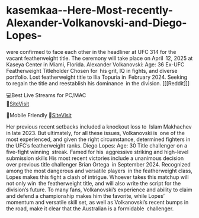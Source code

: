 # kasemkaa--Here-Most-recently-Alexander-Volkanovski-and-Diego-Lopes-

were confirmed to face each other in the headliner at UFC 314 for the vacant featherweight title. The ceremony will take place on April 12, 2025 at Kaseya Center in Miami, Florida.
Alexander Volkanovski:
Age: 36
Ex-UFC Featherweight Titleholder
Chosen for his grit, IQ in fights, and diverse portfolio.
Lost featherweight title to Ilia Topuria in February 2024.
Seeking to regain the title and reestablish his dominance in the division. [[[Reddit]]]


💻Best Live Streams for PC/MAC  
🔴[SiteVisit](https://tinyurl.com/GithubUFC)

📲Mobile  Friendly
🔴[SiteVisit](https://tinyurl.com/GithubUFC)


Her previous recent setbacks included a knockout loss to Islam Makhachev in late 2023. But ultimately, for all these issues, Volkanovski is one of the most experienced, and given the right circumstance, determined fighters in the UFC’s featherweight ranks.
Diego Lopes:
Age: 30
Title challenger on a five-fight winning streak.
Famed for his aggressive striking and high-level submission skills
His most recent victories include a unanimous decision over previous title challenger Brian Ortega in September 2024.
Recognized among the most dangerous and versatile players in the featherweight class, Lopes makes this fight a clash of intrigue.
Whoever takes this matchup will not only win the featherweight title, and will also write the script for the division’s future. To many fans, Volkanovski’s experience and ability to claim and defend a championship makes him the favorite, while Lopes’ momentum and versatile skill set, as well as Volkanovski’s recent bumps in the road, make it clear that the Australian is a formidable challenger.
